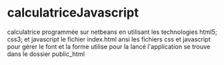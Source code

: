 # calculatriceJavascript
calculatrice programmée sur netbeans en utilisant les technologies html5; css3; et javascript 
le fichier index.html ansi les fichiers css et javascript pour gérer le font et la forme utilise pour la lancé l'application se trouve
dans le dossier public_html
